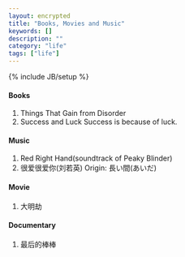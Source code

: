 ```yaml
---
layout: encrypted
title: "Books, Movies and Music"
keywords: []
description: ""
category: "life"
tags: ["life"]
---
```

{% include JB/setup %}

#### Books
1. Things That Gain from Disorder
2. Success and Luck
Success is because of luck.

#### Music
1. Red Right Hand(soundtrack of Peaky Blinder)
2. 很爱很爱你(刘若英) Origin: 長い間(あいだ)

#### Movie
1. 大明劫

#### Documentary
1. 最后的棒棒
